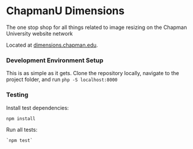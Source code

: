 # ChapmanU Dimensions
The one stop shop for all things related to image resizing on the Chapman University website network

Located at [dimensions.chapman.edu](http://dimensions.chapman.edu).

### Development Environment Setup
This is as simple as it gets. Clone the repository locally, navigate to the project folder, and run `php -S localhost:8000`

### Testing
Install test dependencies:

  `npm install`
    
Run all tests:
  
    `npm test`

